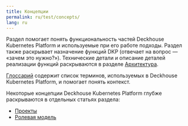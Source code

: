 ```yaml
---
title: Концепции
permalink: ru/test/concepts/
lang: ru
---
```


Раздел помогает понять функциональность частей Deckhouse Kubernetes Platform и используемые при его работе подходы.
 Раздел также раскрывает назначение функций DKP (отвечает на вопрос — «зачем это нужно?»). Технические детали и описание деталей реализации функций раскрываются в разделе [Архитектура](../architecture/).

[Глоссарий](glossary.html) содержит список терминов, используемых в Deckhouse Kubernetes Platform, и помогает понять контекст.

Некоторые концепции Deckhouse Kubernetes Platform глубже раскрываются в отдельных статьях раздела:
<!-- - [Модули](modules.html) -->
- [Проекты](projects.html)
- [Ролевая модель](rbac.html)

